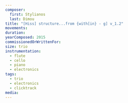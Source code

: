 ```yaml
---
composer:
  first: Stylianos
  last: Dimou
title: "[Hiss] structure...from {with[in} - g] v_1.2"
movements:
duration:
yearComposed: 2015
commissionedOrWrittenFor:
size: trio
instrumentation:
  - flute
  - cello
  - piano
  - electronics
tags:
  - trio
  - electronics
  - clicktrack
media:
---
```

